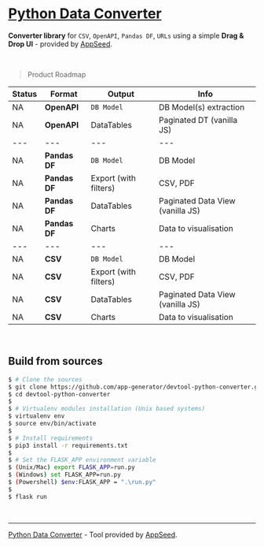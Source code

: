 # [Python Data Converter](https://github.com/app-generator/devtool-python-converter)

**Converter library** for `CSV`, `OpenAPI`, `Pandas DF`, `URLs` using a simple **Drag & Drop UI** - provided by [AppSeed](https://appseed.us/).

<br />

> Product Roadmap 

| Status | Format | Output | Info | 
| --- | --- | --- | --- |
| NA | **OpenAPI** | `DB Model` | DB Model(s) extraction  |
| NA | **OpenAPI** | DataTables | Paginated DT (vanilla JS) |
| --- | --- | --- | --- |
| NA | **Pandas DF** | `DB Model` | DB Model |
| NA | **Pandas DF** | Export (with filters) | CSV, PDF  |
| NA | **Pandas DF** | DataTables | Paginated Data View (vanilla JS) |
| NA | **Pandas DF** | Charts | Data to visualisation  |
| --- | --- | --- | --- |
| NA | **CSV** | `DB Model` | DB Model |
| NA | **CSV** | Export (with filters) | CSV, PDF  |
| NA | **CSV** | DataTables | Paginated Data View (vanilla JS) |
| NA | **CSV** | Charts | Data to visualisation  |

<br />

## Build from sources

```bash
$ # Clone the sources
$ git clone https://github.com/app-generator/devtool-python-converter.git
$ cd devtool-python-converter
$
$ # Virtualenv modules installation (Unix based systems)
$ virtualenv env
$ source env/bin/activate
$
$ # Install requirements
$ pip3 install -r requirements.txt
$
$ # Set the FLASK_APP environment variable
$ (Unix/Mac) export FLASK_APP=run.py
$ (Windows) set FLASK_APP=run.py
$ (Powershell) $env:FLASK_APP = ".\run.py"
$
$ flask run 
```

<br />

---
[Python Data Converter](https://github.com/app-generator/devtool-python-converter) - Tool provided by [AppSeed](https://appseed.us).
